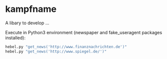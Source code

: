 # kampfname
A libary to develop ...


Execute in Python3 environment (newspaper and fake_useragent packages installed):

```python
hebel.py "get_news('http://www.finanznachrichten.de')"
hebel.py "get_news('http://www.spiegel.de/')"
```

